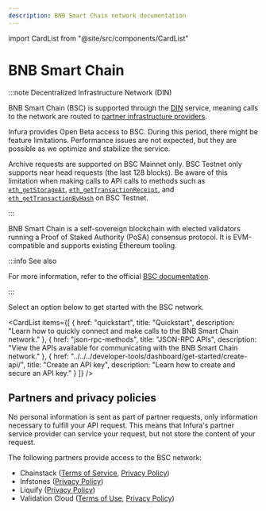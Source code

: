 ```yaml
---
description: BNB Smart Chain network documentation
---
```


import CardList from "@site/src/components/CardList"

# BNB Smart Chain

:::note Decentralized Infrastructure Network (DIN)

BNB Smart Chain (BSC) is supported through the [DIN](https://www.infura.io/solutions/decentralized-infrastructure-service) service,
meaning calls to the network are routed to [partner infrastructure providers](#partners-and-privacy-policies).

Infura provides Open Beta access to BSC. During this period, there might be feature limitations.
Performance issues are not expected, but they are possible as we optimize and stabilize the service.

Archive requests are supported on BSC Mainnet only. BSC Testnet only supports near head requests (the last 128 blocks).
Be aware of this limitation when making calls
to API calls to methods such as [`eth_getStorageAt`](./json-rpc-methods/eth_getstorageat.mdx),
[`eth_getTransactionReceipt`](./json-rpc-methods/eth_gettransactionreceipt.mdx), and
[`eth_getTransactionByHash`](./json-rpc-methods/eth_gettransactionbyhash.mdx) on BSC Testnet.

:::

BNB Smart Chain is a self-sovereign blockchain with elected validators running a Proof of Staked
Authority (PoSA) consensus protocol. It is EVM-compatible and supports existing Ethereum tooling.

:::info See also

For more information, refer to the official [BSC documentation](https://docs.bnbchain.org/bnb-smart-chain/).

:::

Select an option below to get started with the BSC network. 

<CardList
  items={[
    {
      href: "quickstart",
      title: "Quickstart",
      description: "Learn how to quickly connect and make calls to the BNB Smart Chain network."
    },
    {
      href: "json-rpc-methods",
      title: "JSON-RPC APIs",
      description: "View the APIs available for communicating with the BNB Smart Chain network."
    },
    {
      href: "../../../developer-tools/dashboard/get-started/create-api/",
      title: "Create an API key",
      description: "Learn how to create and secure an API key."
    }
  ]}
/>

## Partners and privacy policies

No personal information is sent as part of partner requests, only information necessary to fulfill your API request. This means that Infura's partner service provider can service your request, but not store the content of your request.

The following partners provide access to the BSC network:
<!-- markdown-link-check-disable -->
- Chainstack ([Terms of Service](https://chainstack.com/tos/), [Privacy Policy](https://chainstack.com/privacy/))
- Infstones ([Privacy Policy](https://infstones.com/terms/privacy-notice))
- Liquify ([Privacy Policy](https://www.liquify.com/Liquify_RPC_PP.pdf))
- Validation Cloud ([Terms of Use](https://www.validationcloud.io/terms), [Privacy Policy](https://www.validationcloud.io/privacy))
<!-- markdown-link-check-enable -->